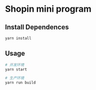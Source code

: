 # Shopin mini program

## Install Dependences

```bash
yarn install
```

## Usage

```bash
# 开发环境
yarn start

# 生产环境
yarn run build
```